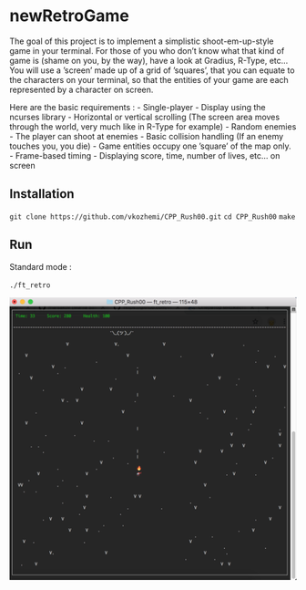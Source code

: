 # newRetroGame

The goal of this project is to implement a simplistic shoot-em-up-style game in your terminal. For those of you who don’t know what that kind of game is (shame on you, by the way), have a look at Gradius, R-Type, etc...
You will use a ’screen’ made up of a grid of ’squares’, that you can equate to the characters on your terminal, so that the entities of your game are each represented by a character on screen.

Here are the basic requirements :
	- Single-player
	- Display using the ncurses library
	- Horizontal or vertical scrolling (The screen area moves through the world, very much like in R-Type for example)
	- Random enemies
	- The player can shoot at enemies
	- Basic collision handling (If an enemy touches you, you die)
	- Game entities occupy one ’square’ of the map only.
	- Frame-based timing
	- Displaying score, time, number of lives, etc... on screen

## Installation

`git clone https://github.com/vkozhemi/CPP_Rush00.git`
`cd CPP_Rush00`
`make`

## Run

Standard mode : 

`./ft_retro`

![Image alt](https://github.com/vkozhemi/CPP_Rush00/raw/master/img/1.png)
